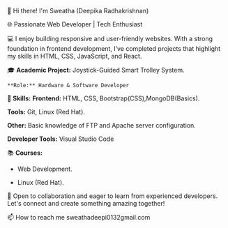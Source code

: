 👋 Hi there! I'm Sweatha (Deepika Radhakrishnan)

🌐 Passionate Web Developer | Tech Enthusiast

💻 I enjoy building responsive and user-friendly websites. With a strong foundation in frontend development, I’ve completed projects that highlight my skills in HTML, CSS, JavaScript, and React.

🎓 **Academic Project:** Joystick-Guided Smart Trolley System.

    **Role:** Hardware & Software Developer

**🚀 Skills:**
**Frontend:** HTML, CSS, Bootstrap(CSS),MongoDB(Basics).

**Tools:** Git, Linux (Red Hat).

**Other:** Basic knowledge of FTP and Apache server configuration.

**Developer Tools:** Visual Studio Code

📚 **Courses:**

* Web Development.

* Linux (Red Hat).

💼 Open to collaboration and eager to learn from experienced developers. Let's connect and create something amazing together!

📫 How to reach me sweathadeepi0132gmail.com
  

<!---
Deepikaradhakrishna/Deepikaradhakrishna is a ✨ special ✨ repository because its `README.md` (this file) appears on your GitHub profile.
You can click the Preview link to take a look at your changes.
--->
